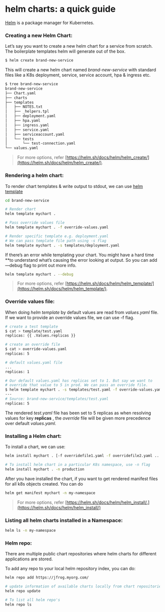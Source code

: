 # helm charts: a quick guide

[Helm](https://helm.sh/) is a package manager for Kubernetes.

### Creating a new Helm Chart:

Let’s say you want to create a new helm chart for a service from scratch. The boilerplate templates helm will generate out of the box. 

```bash
$ helm create brand-new-service
```

This will create a new helm chart named *brand-new-service* with standard files like a K8s deployment, service, service account, hpa & ingress etc.

```bash
$ tree brand-new-service
brand-new-service
├── Chart.yaml
├── charts
├── templates
│   ├── NOTES.txt
│   ├── _helpers.tpl
│   ├── deployment.yaml
│   ├── hpa.yaml
│   ├── ingress.yaml
│   ├── service.yaml
│   ├── serviceaccount.yaml
│   └── tests
│       └── test-connection.yaml
└── values.yaml
```

> For more options, refer [https://helm.sh/docs/helm/helm_create/](https://helm.sh/docs/helm/helm_create/).
> 

### Rendering a helm chart:

To render chart templates & write output to stdout, we can use [helm template](https://helm.sh/docs/helm/helm_template/) 

```bash
cd brand-new-service

# Render chart
helm template mychart .

# Pass override values file
helm template mychart . -f override-values.yaml

# Render specific template e.g. deployment.yaml
# We can pass template file path using -s flag
helm template mychart . -s templates/deployment.yaml
```

If there’s an error while templating your chart. You might have a hard time **to understand what’s causing the error looking at output. So you can add —debug flag to print out more info.

```bash
helm template mychart . --debug
```

> For more options, refer [https://helm.sh/docs/helm/helm_template/](https://helm.sh/docs/helm/helm_template/).
> 

### Override values file:

When doing *helm template* by default values are read from *values.yaml* file. If we want to provide an override values file, we can use -f flag.

```bash
# create a test template
$ cat > template/test.yaml
replicas: {{ .Values.replicas }}

# create an override file
$ cat > override-values.yaml
replicas: 5

# default values.yaml file
...
replicas: 1

# Our default values.yaml has replicas set to 1. But say we want to 
# override that value to 5 in prod. We can pass an override file.
$ helm template mychart . -s templates/test.yaml -f override-values.yaml
---
# Source: brand-new-service/templates/test.yaml
replicas: 5
```

The rendered *test.yaml* file has been set to 5 replicas as when resolving values for key **replicas** , the *override* file will be given more precedence over default *values.yaml.*

### Installing a Helm chart:

To install a chart, we can use:

```bash
helm install mychart . [-f overridefile1.yaml -f overridefile2.yaml ...]

# To install helm chart in a particular K8s namespace, use -n flag
helm install mychart . -n production
```

After you have installed the chart, if you want to get rendered manifest files for all k8s objects created. You can do

```bash
helm get manifest mychart -n my-namespace
```

> For more options, refer [https://helm.sh/docs/helm/helm_install/.](https://helm.sh/docs/helm/helm_install/)
> 

### Listing all helm charts installed in a Namespace:

```bash
helm ls -n my-namespace
```

### Helm repo:

There are multiple public chart repositories where helm charts for different applications are stored.

To add any repo to your local helm repository index, you can do:

```bash
helm repo add https://jfrog.myorg.com/

# update information of available charts locally from chart repositories
helm repo update 

# To list all helm repo's
helm repo ls
```
